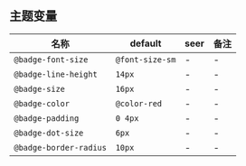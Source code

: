 ## 主题变量

| 名称 | default | seer | 备注 |
| --- | --- | --- | --- |
| `@badge-font-size` | `@font-size-sm` | - | - |
| `@badge-line-height` | `14px` | - | - |
| `@badge-size` | `16px` | - | - |
| `@badge-color` | `@color-red` | - | - |
| `@badge-padding` | `0 4px` | - | - |
| `@badge-dot-size` | `6px` | - | - |
| `@badge-border-radius` | `10px` | - | - |
